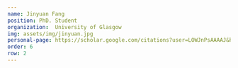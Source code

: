 ```yaml
---
name: Jinyuan Fang
position: PhD. Student
organization:  University of Glasgow
img: assets/img/jinyuan.jpg
personal-page: https://scholar.google.com/citations?user=LOWJnPsAAAAJ&hl=en
order: 6
row: 2
---
```

